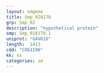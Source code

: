 ```yaml
---
layout: smgene
title: Smp_028170
grp: Smp_02
description: "hypothetical protein"
smp: Smp_028170.1
uniprot: "G4V616"
length:  1413
cdd: "COG1196"
kk: ns
categories: sm
---
```

